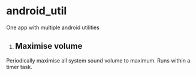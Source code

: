 # android_util
One app with multiple android utilities
1. ## Maximise volume
Periodically maximise all system sound volume to maximum. Runs within a timer task.
